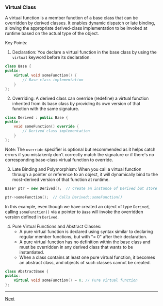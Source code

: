 ### Virtual Class

A virtual function is a member function of a base class that can be overridden by derived classes. It enables dynamic dispatch or late binding, allowing the appropriate derived-class implementation to be invoked at runtime based on the actual type of the object.

Key Points:

1. Declaration: You declare a virtual function in the base class by using the `virtual` keyword before its declaration.
```cpp
class Base {
public:
    virtual void someFunction() {
        // Base class implementation
    }
};
```

2. Overriding: A derived class can override (redefine) a virtual function inherited from its base class by providing its own version of that function with the same signature.
```cpp
class Derived : public Base {
public:
    void someFunction() override {
        // Derived class implementation
    }
};
```
Note: The `override` specifier is optional but recommended as it helps catch errors if you mistakenly don't correctly match the signature or if there's no corresponding base-class virtual function to override.

3. Late Binding and Polymorphism: When you call a virtual function through a pointer or reference to an object, it will dynamically bind to the most-derived version of that function at runtime.
```cpp
Base* ptr = new Derived();  // Create an instance of Derived but store it through a pointer to Base

ptr->someFunction();  // Calls Derived::someFunction()
```
In this example, even though we have created an object of type `Derived`, calling `someFunction()` via a pointer to `Base` will invoke the overridden version defined in `Derived`.

4. Pure Virtual Functions and Abstract Classes:
   - A pure virtual function is declared using syntax similar to declaring regular member functions, but with "= 0" after their declaration.
   - A pure virtual function has no definition within the base class and must be overridden in any derived class that wants to be instantiated.
   - When a class contains at least one pure virtual function, it becomes an abstract class, and objects of such classes cannot be created.

```cpp
class AbstractBase {
public:
    virtual void someFunction() = 0; // Pure virtual function
};
```

---
[Next](https://github.com/Lavin-tom/cpp_programming/tree/master/Inheritance/)
